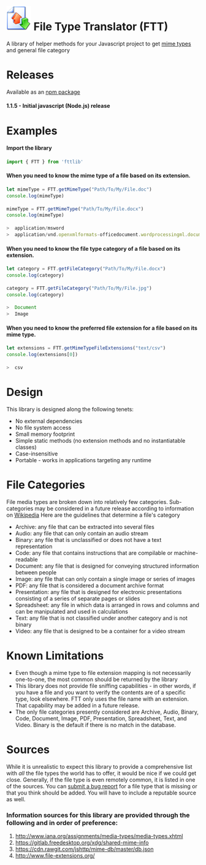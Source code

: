 # ![FTT Logo](https://raw.githubusercontent.com/brondavies/filetypetranslator/master/ftt-icon.png) File Type Translator (FTT)

A library of helper methods for your Javascript project to get [mime types](https://en.wikipedia.org/wiki/Media_type) and general file category

# Releases
Available as an [npm package](https://npmjs.org/packages/fttlib)
#### 1.1.5 - Initial javascript (Node.js) release

# Examples

#### Import the library

```js
import { FTT } from 'fttlib'
```

####  When you need to know the mime type of a file based on its extension.

```js
let mimeType = FTT.getMimeType("Path/To/My/File.doc")
console.log(mimeType)

mimeType = FTT.getMimeType("Path/To/My/File.docx")
console.log(mimeType)

>  application/msword
>  application/vnd.openxmlformats-officedocument.wordprocessingml.document
```

####  When you need to know the file type category of a file based on its extension.

```js
let category = FTT.getFileCategory("Path/To/My/File.docx")
console.log(category)

category = FTT.getFileCategory("Path/To/My/File.jpg")
console.log(category)

>  Document
>  Image
```

####  When you need to know the preferred file extension for a file based on its mime type.

```js
let extensions = FTT.getMimeTypeFileExtensions("text/csv")
console.log(extensions[0])

>  csv
```

# Design

This library is designed along the following tenets:

* No external dependencies
* No file system access
* Small memory footprint
* Simple static methods (no extension methods and no instantiatable classes)
* Case-insensitive
* Portable - works in applications targeting any runtime

# File Categories

File media types are broken down into relatively few categories.  Sub-categories may be considered in a future release according to information on [Wikipedia](https://en.wikipedia.org/wiki/List_of_file_formats)  Here are the guidelines that determine a file's category

* Archive: any file that can be extracted into several files
* Audio: any file that can only contain an audio stream
* Binary: any file that is unclassified or does not have a text representation
* Code: any file that contains instructions that are compilable or machine-readable
* Document: any file that is designed for conveying structured information between people
* Image: any file that can only contain a single image or series of images
* PDF: any file that is considered a document archive format
* Presentation: any file that is designed for electronic presentations consisting of a series of separate pages or slides
* Spreadsheet: any file in which data is arranged in rows and columns and can be manipulated and used in calculations
* Text: any file that is not classified under another category and is not binary
* Video: any file that is designed to be a container for a video stream

# Known Limitations

* Even though a mime type to file extension mapping is not necessarily one-to-one, the most common should be returned by the library
* This library does not provide file sniffing capabilities - in other words, if you have a file and you want to verify the contents are of a specific type, look elsewhere. FTT only uses the file name with an extension.  That capability may be added in a future release.
* The only file categories presently considered are Archive, Audio, Binary, Code, Document, Image, PDF, Presentation, Spreadsheet, Text, and Video.  Binary is the default if there is no match in the database.

# Sources

While it is unrealistic to expect this library to provide a comprehensive list with *all* the file types the world has to offer, it would be nice if we could get close.  Generally, if the file type is even remotely common, it is listed in one of the sources.  You can [submit a bug report](https://github.com/brondavies/filetypetranslator/issues/new) for a file type that is missing or that you think should be added.  You will have to include a reputable source as well.

### Information sources for this library are provided through the following and in order of preference:

1. http://www.iana.org/assignments/media-types/media-types.xhtml
1. https://gitlab.freedesktop.org/xdg/shared-mime-info
1. https://cdn.rawgit.com/jshttp/mime-db/master/db.json
1. http://www.file-extensions.org/
